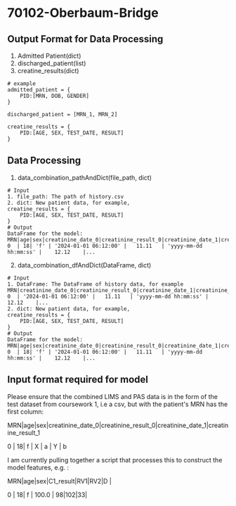 # 70102-Oberbaum-Bridge

## Output Format for Data Processing
1. Admitted Patient(dict)
2. discharged_patient(list)
3. creatine_results(dict)
```
# example
admitted_patient = {
    PID:[MRN, DOB, GENDER]
}

discharged_patient = [MRN_1, MRN_2]

creatine_results = {
    PID:[AGE, SEX, TEST_DATE, RESULT]
}
```
## Data Processing
1. data_combination_pathAndDict(file_path, dict)
```
# Input
1. file_path: The path of history.csv
2. dict: New patient data, for example,
creatine_results = {
    PID:[AGE, SEX, TEST_DATE, RESULT]
}
# Output
DataFrame for the model:
MRN|age|sex|creatinine_date_0|creatinine_result_0|creatinine_date_1|creatinine_result_1|...
0  | 18| 'f' | '2024-01-01 06:12:00' |   11.11   | 'yyyy-mm-dd hh:mm:ss' |    12.12    |...
```
2. data_combination_dfAndDict(DataFrame, dict)
```
# Input
1. DataFrame: The DataFrame of history data, for example
MRN|creatinine_date_0|creatinine_result_0|creatinine_date_1|creatinine_result_1|...
0  | '2024-01-01 06:12:00' |   11.11   | 'yyyy-mm-dd hh:mm:ss' |    12.12    |...
2. dict: New patient data, for example,
creatine_results = {
    PID:[AGE, SEX, TEST_DATE, RESULT]
}
# Output
DataFrame for the model:
MRN|age|sex|creatinine_date_0|creatinine_result_0|creatinine_date_1|creatinine_result_1|...
0  | 18| 'f' | '2024-01-01 06:12:00' |   11.11   | 'yyyy-mm-dd hh:mm:ss' |    12.12    |...
```

## Input format required for model

Please ensure that the combined LIMS and PAS data is in the form of the test dataset from coursework 1, i.e a csv, but with the patient's MRN has the first column:

MRN|age|sex|creatinine_date_0|creatinine_result_0|creatinine_date_1|creatinine_result_1

0  | 18| f |       X         |        a          |       Y         |       b

I am currently pulling together a script that processes this to construct the model features, e.g. :

MRN|age|sex|C1_result|RV1|RV2|D |

0  | 18| f |   100.0 | 98|102|33|